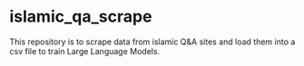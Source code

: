 # islamic_qa_scrape
This repository is to scrape data from islamic Q&amp;A sites and load them into a csv file to train Large Language Models.
